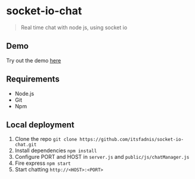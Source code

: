 # socket-io-chat
> Real time chat with node js, using socket io

## Demo
Try out the demo [here][1]

## Requirements
- Node.js
- Git
- Npm

## Local deployment
1. Clone the repo `git clone https://github.com/itsfadnis/socket-io-chat.git`
2. Install dependencies `npm install`
3. Configure PORT and HOST in `server.js` and `public/js/chatManager.js`
4. Fire express `npm start`
5. Start chatting `http://<HOST>:<PORT>`

[1]: https://socket-io-chat-itsfadnis-2.c9.io/
